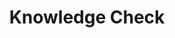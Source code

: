 ---
title: "Knowledge Check"
id: "quiz-databases"
passing_percentage: 70
questions:
  - id: "q1"
    text: "Databases are essential because..."
    type: "mcq"
    multiple_answers: true
    marks: 2
    options:
      - id: "a"
        text: "...they help to handle the enormous amount of data we have produced over time."
        is_correct: true
      - id: "b"
        text: "...they help to reduce the data we produce annually."
      - id: "c"
        text: "...they help to extract value out of collected data."
        is_correct: true
      - id: "d"
        text: "...they automatically transform from unstructure data to structured data."
      - id: "e"
        text: "...they automate the data processing for more efficiency."
        is_correct: true

  - id: "q2"
    text: "What are the benefits of databases?"
    type: "mcq"
    multiple_answers: true
    marks: 2
    options:
      - id: "a"
        text: "add, edit or delete data"
        is_correct: true
      - id: "b"
        text: "store large data sets efficiently"
        is_correct: true
      - id: "c"
        text: "sort data"
        is_correct: true
      - id: "d"
        text: "access data at the same time by multiple users"
        is_correct: true
      - id: "e"
        text: "search and find data"
        is_correct: true
      - id: "f"
        text: "import and export data from and to other applications"
        is_correct: true

layout: "quiz"
type: "quiz"
---